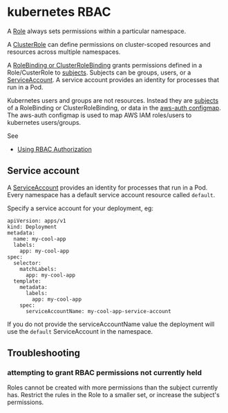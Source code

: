 # kubernetes RBAC

A [Role](https://kubernetes.io/docs/reference/access-authn-authz/rbac/#role-and-clusterrole) always sets permissions within a particular namespace.

A [ClusterRole](https://kubernetes.io/docs/reference/access-authn-authz/rbac/#role-and-clusterrole) can define permissions on cluster-scoped resources and resources across multiple namespaces.

A [RoleBinding or ClusterRoleBinding](https://kubernetes.io/docs/reference/access-authn-authz/rbac/#rolebinding-and-clusterrolebinding) grants permissions defined in a Role/CusterRole to [subjects](https://kubernetes.io/docs/reference/access-authn-authz/rbac/#referring-to-subjects). Subjects can be groups, users, or a [ServiceAccount](https://kubernetes.io/docs/tasks/configure-pod-container/configure-service-account/). A service account provides an identity for processes that run in a Pod.

Kubernetes users and groups are not resources. Instead they are [subjects](https://kubernetes.io/docs/reference/access-authn-authz/rbac/#referring-to-subjects) of a RoleBinding or ClusterRoleBinding, or data in the [aws-auth configmap](aws-eks-auth.md). The aws-auth configmap is used to map AWS IAM roles/users to kubernetes users/groups.

See

- [Using RBAC Authorization](https://kubernetes.io/docs/reference/access-authn-authz/rbac/)

## Service account

A [ServiceAccount](https://kubernetes.io/docs/tasks/configure-pod-container/configure-service-account/) provides an identity for processes that run in a Pod. Every namespace has a default service account resource called `default`.

Specify a service account for your deployment, eg:

```
apiVersion: apps/v1
kind: Deployment
metadata:
  name: my-cool-app
  labels:
    app: my-cool-app
spec:
  selector:
    matchLabels:
      app: my-cool-app
  template:
    metadata:
      labels:
        app: my-cool-app
    spec:
      serviceAccountName: my-cool-app-service-account
```

If you do not provide the serviceAccountName value the deployment will use the `default` ServiceAccount in the namespace.

## Troubleshooting

### attempting to grant RBAC permissions not currently held

Roles cannot be created with more permissions than the subject currently has. Restrict the rules in the Role to a smaller set, or increase the subject's permissions.
